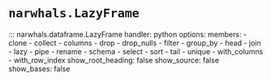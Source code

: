 # `narwhals.LazyFrame`

::: narwhals.dataframe.LazyFrame
    handler: python
    options:
      members:
        - clone
        - collect
        - columns
        - drop
        - drop_nulls
        - filter
        - group_by
        - head
        - join
        - lazy
        - pipe
        - rename
        - schema
        - select
        - sort
        - tail
        - unique
        - with_columns
        - with_row_index
      show_root_heading: false
      show_source: false
      show_bases: false

